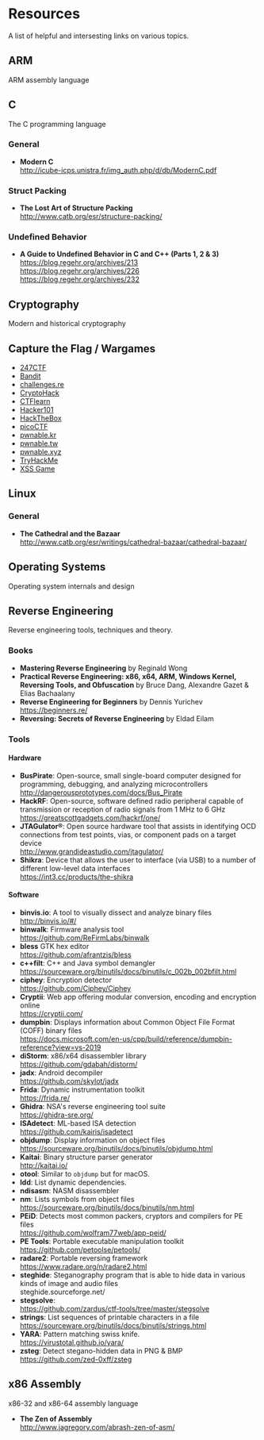 # Resources
A list of helpful and intersesting links on various topics. 

## ARM
ARM assembly language

## C
The C programming language
### General
- **Modern C**<br>http://icube-icps.unistra.fr/img_auth.php/d/db/ModernC.pdf
### Struct Packing
- **The Lost Art of Structure Packing**<br>http://www.catb.org/esr/structure-packing/

### Undefined Behavior
- **A Guide to Undefined Behavior in C and C++ (Parts 1, 2 & 3)**<br>https://blog.regehr.org/archives/213 <br>https://blog.regehr.org/archives/226 <br>https://blog.regehr.org/archives/232 

## Cryptography
Modern and historical cryptography

## Capture the Flag / Wargames
- [247CTF](https://247ctf.com)
- [Bandit](https://overthewire.org/wargames/bandit/)
- [challenges.re](challenges.re)
- [CryptoHack](https://cryptohack.org/)
- [CTFlearn](https://ctflearn.com/)
- [Hacker101](https://ctf.hacker101.com/)
- [HackTheBox](https://www.hackthebox.eu/)
- [picoCTF](https://picoctf.org/)
- [pwnable.kr](http://pwnable.kr/)
- [pwnable.tw](https://pwnable.tw/)
- [pwnable.xyz](https://pwnable.xyz/)
- [TryHackMe](https://tryhackme.com/)
- [XSS Game](http://xss-game.appspot.com/)


## Linux
### General
- **The Cathedral and the Bazaar**<br>http://www.catb.org/esr/writings/cathedral-bazaar/cathedral-bazaar/

## Operating Systems
Operating system internals and design

## Reverse Engineering
Reverse engineering tools, techniques and theory.

### Books
- **Mastering Reverse Engineering** by Reginald Wong
- **Practical Reverse Engineering: x86, x64, ARM, Windows Kernel, Reversing Tools, and Obfuscation** by Bruce Dang, Alexandre Gazet & Elias Bachaalany
- **Reverse Engineering for Beginners** by Dennis Yurichev <br>https://beginners.re/
- **Reversing: Secrets of Reverse Engineering** by Eldad Eilam

### Tools
#### Hardware
- **BusPirate**: Open-source, small single-board computer designed for programming, debugging, and analyzing microcontrollers<br>http://dangerousprototypes.com/docs/Bus_Pirate
- **HackRF**: Open-source, software defined radio peripheral capable of transmission or reception of radio signals from 1 MHz to 6 GHz<br>https://greatscottgadgets.com/hackrf/one/
- **JTAGulator®**: Open source hardware tool that assists in identifying OCD connections from test points, vias, or component pads on a target device<br>http://www.grandideastudio.com/jtagulator/
- **Shikra**: Device that allows the user to interface (via USB) to a number of different low-level data interfaces<br>https://int3.cc/products/the-shikra

#### Software
- **binvis.io**: A tool to visually dissect and analyze binary files<br>http://binvis.io/#/
- **binwalk**: Firmware analysis tool<br>https://github.com/ReFirmLabs/binwalk
- **bless** GTK hex editor<br>https://github.com/afrantzis/bless
- **c++filt**: C++ and Java symbol demangler<br>https://sourceware.org/binutils/docs/binutils/c_002b_002bfilt.html
- **ciphey**: Encryption detector<br>https://github.com/Ciphey/Ciphey
- **Cryptii**: Web app offering modular conversion, encoding and encryption online<br>https://cryptii.com/
- **dumpbin**:  Displays information about Common Object File Format (COFF) binary files<br>https://docs.microsoft.com/en-us/cpp/build/reference/dumpbin-reference?view=vs-2019
- **diStorm**: x86/x64 disassembler library<br>https://github.com/gdabah/distorm/
- **jadx**: Android decompiler<br>https://github.com/skylot/jadx
- **Frida**: Dynamic instrumentation toolkit<br>https://frida.re/
- **Ghidra**: NSA's reverse engineering tool suite<br>https://ghidra-sre.org/
- **ISAdetect**: ML-based ISA detection<br>https://github.com/kairis/isadetect
- **objdump**: Display information on object files<br>https://sourceware.org/binutils/docs/binutils/objdump.html
- **Kaitai**: Binary structure parser generator<br>http://kaitai.io/
- **otool**: Similar to `objdump` but for macOS.
- **ldd**: List dynamic dependencies.
- **ndisasm**: NASM disassembler
- **nm**: Lists symbols from object files<br>https://sourceware.org/binutils/docs/binutils/nm.html
- **PEiD**: Detects most common packers, cryptors and compilers for PE files<br>https://github.com/wolfram77web/app-peid/
- **PE Tools**: Portable executable manipulation toolkit<br>https://github.com/petoolse/petools/
- **radare2**: Portable reversing framework<br>https://www.radare.org/n/radare2.html
- **steghide**: Steganography program that is able to hide data in various kinds of image and audio files<br>steghide.sourceforge.net/
- **stegsolve**:<br>https://github.com/zardus/ctf-tools/tree/master/stegsolve
- **strings**: List sequences of printable characters in a file<br>https://sourceware.org/binutils/docs/binutils/strings.html
- **YARA**: Pattern matching swiss knife.<br>https://virustotal.github.io/yara/
- **zsteg**: Detect stegano-hidden data in PNG & BMP<br>https://github.com/zed-0xff/zsteg

## x86 Assembly
x86-32 and x86-64 assembly language
- **The Zen of Assembly**<br>http://www.jagregory.com/abrash-zen-of-asm/

